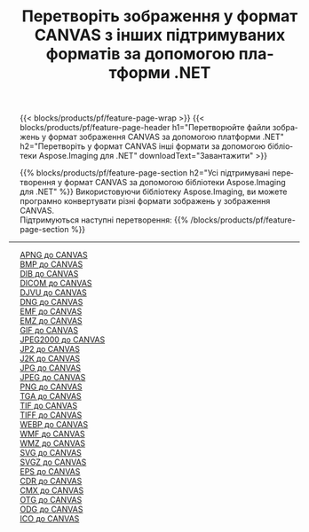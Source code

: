 ﻿---
title: Перетворіть зображення у формат CANVAS з інших підтримуваних форматів за допомогою платформи .NET 
weight: 3920
url: /uk/net/conversion/to/canvas 
lang: uk
langdirlevel: 2
locales: zh-hans,ja,it,ru,de,es,fr,nl,id,lt,pl,pt,vi,tr,ko,zh-hant,ar,hi,th,sv,cs,uk,he
description: За допомогою бібліотеки Aspose.Imaging для .NET можна легко конвертувати в CANVAS інші підтримувані формати зображень
---

{{< blocks/products/pf/feature-page-wrap >}}
{{< blocks/products/pf/feature-page-header h1="Перетворюйте файли зображень у формат зображення CANVAS за допомогою платформи .NET" h2="Перетворіть у формат CANVAS інші формати за допомогою бібліотеки Aspose.Imaging для .NET" downloadText="Завантажити" >}}


{{% blocks/products/pf/feature-page-section  h2="Усі підтримувані перетворення у формат CANVAS за допомогою бібліотеки Aspose.Imaging для .NET" %}}
Використовуючи бібліотеку Aspose.Imaging, ви можете програмно конвертувати різні формати зображень у зображення CANVAS.
<br/>
Підтримуються наступні перетворення:
{{% /blocks/products/pf/feature-page-section %}}
<div class="container-fluid productfamilypage bg-gray">
    <div class="convertypes bg-gray agp-content section">
        <div class="container">
		<hr style="margin-left:-20px;"/>
		<div class="row other-converters">
		    <div class='col-md-2 other-converter remove-lp remove-rp'><a href="/imaging/uk/net/conversion/apng-to-canvas" >APNG до CANVAS</a></div>
<div class='col-md-2 other-converter remove-lp remove-rp'><a href="/imaging/uk/net/conversion/bmp-to-canvas" >BMP до CANVAS</a></div>
<div class='col-md-2 other-converter remove-lp remove-rp'><a href="/imaging/uk/net/conversion/dib-to-canvas" >DIB до CANVAS</a></div>
<div class='col-md-2 other-converter remove-lp remove-rp'><a href="/imaging/uk/net/conversion/dicom-to-canvas" >DICOM до CANVAS</a></div>
<div class='col-md-2 other-converter remove-lp remove-rp'><a href="/imaging/uk/net/conversion/djvu-to-canvas" >DJVU до CANVAS</a></div>
<div class='col-md-2 other-converter remove-lp remove-rp'><a href="/imaging/uk/net/conversion/dng-to-canvas" >DNG до CANVAS</a></div>
<div class='col-md-2 other-converter remove-lp remove-rp'><a href="/imaging/uk/net/conversion/emf-to-canvas" >EMF до CANVAS</a></div>
<div class='col-md-2 other-converter remove-lp remove-rp'><a href="/imaging/uk/net/conversion/emz-to-canvas" >EMZ до CANVAS</a></div>
<div class='col-md-2 other-converter remove-lp remove-rp'><a href="/imaging/uk/net/conversion/gif-to-canvas" >GIF до CANVAS</a></div>
<div class='col-md-2 other-converter remove-lp remove-rp'><a href="/imaging/uk/net/conversion/jpeg2000-to-canvas" >JPEG2000 до CANVAS</a></div>
<div class='col-md-2 other-converter remove-lp remove-rp'><a href="/imaging/uk/net/conversion/jp2-to-canvas" >JP2 до CANVAS</a></div>
<div class='col-md-2 other-converter remove-lp remove-rp'><a href="/imaging/uk/net/conversion/j2k-to-canvas" >J2K до CANVAS</a></div>
<div class='col-md-2 other-converter remove-lp remove-rp'><a href="/imaging/uk/net/conversion/jpg-to-canvas" >JPG до CANVAS</a></div>
<div class='col-md-2 other-converter remove-lp remove-rp'><a href="/imaging/uk/net/conversion/jpeg-to-canvas" >JPEG до CANVAS</a></div>
<div class='col-md-2 other-converter remove-lp remove-rp'><a href="/imaging/uk/net/conversion/png-to-canvas" >PNG до CANVAS</a></div>
<div class='col-md-2 other-converter remove-lp remove-rp'><a href="/imaging/uk/net/conversion/tga-to-canvas" >TGA до CANVAS</a></div>
<div class='col-md-2 other-converter remove-lp remove-rp'><a href="/imaging/uk/net/conversion/tif-to-canvas" >TIF до CANVAS</a></div>
<div class='col-md-2 other-converter remove-lp remove-rp'><a href="/imaging/uk/net/conversion/tiff-to-canvas" >TIFF до CANVAS</a></div>
<div class='col-md-2 other-converter remove-lp remove-rp'><a href="/imaging/uk/net/conversion/webp-to-canvas" >WEBP до CANVAS</a></div>
<div class='col-md-2 other-converter remove-lp remove-rp'><a href="/imaging/uk/net/conversion/wmf-to-canvas" >WMF до CANVAS</a></div>
<div class='col-md-2 other-converter remove-lp remove-rp'><a href="/imaging/uk/net/conversion/wmz-to-canvas" >WMZ до CANVAS</a></div>
<div class='col-md-2 other-converter remove-lp remove-rp'><a href="/imaging/uk/net/conversion/svg-to-canvas" >SVG до CANVAS</a></div>
<div class='col-md-2 other-converter remove-lp remove-rp'><a href="/imaging/uk/net/conversion/svgz-to-canvas" >SVGZ до CANVAS</a></div>
<div class='col-md-2 other-converter remove-lp remove-rp'><a href="/imaging/uk/net/conversion/eps-to-canvas" >EPS до CANVAS</a></div>
<div class='col-md-2 other-converter remove-lp remove-rp'><a href="/imaging/uk/net/conversion/cdr-to-canvas" >CDR до CANVAS</a></div>
<div class='col-md-2 other-converter remove-lp remove-rp'><a href="/imaging/uk/net/conversion/cmx-to-canvas" >CMX до CANVAS</a></div>
<div class='col-md-2 other-converter remove-lp remove-rp'><a href="/imaging/uk/net/conversion/otg-to-canvas" >OTG до CANVAS</a></div>
<div class='col-md-2 other-converter remove-lp remove-rp'><a href="/imaging/uk/net/conversion/odg-to-canvas" >ODG до CANVAS</a></div>
<div class='col-md-2 other-converter remove-lp remove-rp'><a href="/imaging/uk/net/conversion/ico-to-canvas" >ICO до CANVAS</a></div>
                </div>
        </div>
    </div>
</div>
<br/>

